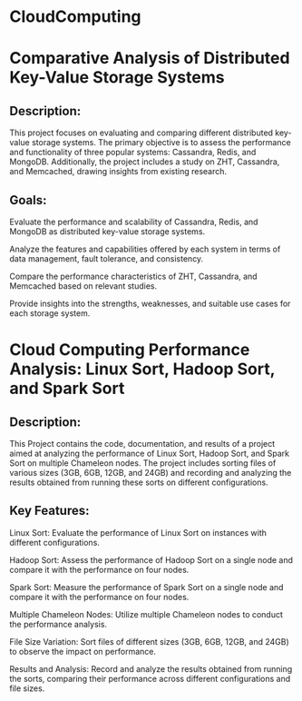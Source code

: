# CloudComputing
# Comparative Analysis of Distributed Key-Value Storage Systems
## Description: 
This project focuses on evaluating and comparing different distributed key-value storage systems. The primary objective is to assess the performance and functionality of three popular systems: Cassandra, Redis, and MongoDB. Additionally, the project includes a study on ZHT, Cassandra, and Memcached, drawing insights from existing research.
## Goals:

Evaluate the performance and scalability of Cassandra, Redis, and MongoDB as distributed key-value storage systems.

Analyze the features and capabilities offered by each system in terms of data management, fault tolerance, and consistency.

Compare the performance characteristics of ZHT, Cassandra, and Memcached based on relevant studies.

Provide insights into the strengths, weaknesses, and suitable use cases for each storage system.

# Cloud Computing Performance Analysis: Linux Sort, Hadoop Sort, and Spark Sort
## Description:
This Project contains the code, documentation, and results of a project aimed at analyzing the performance of Linux Sort, Hadoop Sort, and Spark Sort on multiple Chameleon nodes. The project includes sorting files of various sizes (3GB, 6GB, 12GB, and 24GB) and recording and analyzing the results obtained from running these sorts on different configurations.
## Key Features:
Linux Sort: Evaluate the performance of Linux Sort on instances with different configurations.

Hadoop Sort: Assess the performance of Hadoop Sort on a single node and compare it with the performance on four nodes.

Spark Sort: Measure the performance of Spark Sort on a single node and compare it with the performance on four nodes.

Multiple Chameleon Nodes: Utilize multiple Chameleon nodes to conduct the performance analysis.

File Size Variation: Sort files of different sizes (3GB, 6GB, 12GB, and 24GB) to observe the impact on performance.

Results and Analysis: Record and analyze the results obtained from running the sorts, comparing their performance across different configurations and file sizes.


 




